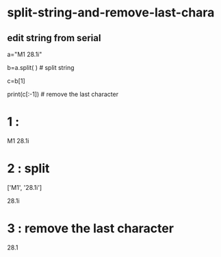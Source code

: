 # split-string-and-remove-last-chara
## edit string from serial

a="M1   28.1i"

b=a.split( )    # split string 

c=b[1]

print(c[:-1])   # remove the last character


# 1 : 

M1   28.1i

# 2 : split

['M1', '28.1i']

28.1i

# 3 : remove the last character

28.1
